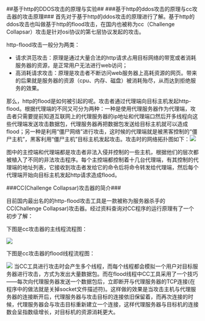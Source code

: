 ##基于http的DDOS攻击的原理与实验##
###基于http的ddos攻击的原理与cc攻击器的攻击原理###
首先对于基于http的ddos攻击的原理进行了解。基于http的ddos攻击也叫做基于http的flood攻击，在国内也被称为cc（Challenge Collapsar）攻击是针对osi协议的第七层协议发起的攻击。

http-flood攻击一般分为两类：

- 请求洪范攻击：原理是通过大量合法的http请求占用目标网络的带宽或者消耗服务器的资源，是正常用户无法进行web访问；
- 高消耗请求攻击：原理是攻击者不断访问web服务器上高耗资源的网页。带来的后果就是服务器的资源（cpu、内存、磁盘）被消耗殆尽，从而达到拒绝服务的效果。

那么，http的flood是如何被引起的呢。攻击者通过代理端向目标主机发起http-flood。根据代理端的不同又可分为两种：一种是使用代理服务器作为代理端，攻击者只需要提前知道互联网上的代理服务器的ip地址和代理端口然后开多线程向这些代理端发送攻击数据包，代理服务器再把数据包发送给目标主机就可以造成flood；另一种是利用“僵尸网络”进行攻击，这时候的代理端就是被黑客控制的“僵尸主机”，黑客利用“僵尸主机”目标主机发起攻击。攻击时的网络拓扑图如下：![](https://github.com/Raztyn/ns/blob/master/2015-2/tr/1.png)

图中的主控端和代理端都是攻击者非法入侵并控制的一些主机，根据他们的层次都被植入了不同的非法攻击程序。每个主控端都控制着十几台代理端，有其控制的代理端的地址列表，它接收到攻击者发给它的命令后将命令转发给代理端，然后每个代理端开始向目标主机发起http请求造成flood。

###CC(Challenge Collapsar)攻击器的简介###

目前国内最出名的的http-flood攻击工具是一款被称为服务器杀手的CC(Challenge Collapsar)攻击器。经过资料查询对CC程序的运行原理有了一个初步了解：

下图是cc攻击器的主线程流程图：





![](https://github.com/Raztyn/ns/blob/master/2015-2/tr/2.png)

下图是cc攻击器的flood线程流程图：





![](https://github.com/Raztyn/ns/blob/master/2015-2/tr/3.png)
当CC工具进行攻击时会产生多个线程，而每个线程都会模拟一个用户对目标服务器进行攻击，方式为发出大量数据包。而在flood线程中CC工具采用了一个技巧——每次向代理服务器发送一个数据包后，立即断开与代理服务器的TCP连接(在程序中的做法就是关掉socket文件描述符)。这样做的效果是当攻击主机与代理服务器的连接断开后，代理服务器与攻击目标的连接依旧保留着，而再次连接的时候，代理服务器会与攻击目标重新建立一个连接，这样代理服务器与目标机的连接数会呈指数级增长，对目标机的资源消耗更大。